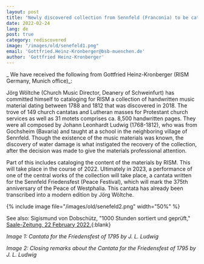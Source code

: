 ```yaml
---
layout: post
title: "Newly discovered collection from Sennfeld (Franconia) to be cataloged"
date: 2022-02-24
lang: de
post: true
category: rediscovered
image: "/images/old/senefeld1.png"
email: 'Gottfried.Heinz-Kronberger@bsb-muenchen.de'
author: 'Gottfried Heinz-Kronberger'
---
```


_ We have received the following from Gottfried Heinz-Kronberger (RISM Germany, Munich office)_:

Jörg Wöltche (Church Music Director, Deanery of Schweinfurt) has committed himself to cataloging for RISM a collection of handwritten music material dating between 1788 and 1812 that was discovered in 2018. The trove of 149 church cantatas and Lutheran masses for Protestant church services as well as 31 motets comprises ca. 8,500 handwritten pages. They were all composed by Johann Leonhardt Ludwig (1768-1812), who was from Gochsheim (Bavaria) and taught at a school in the neighboring village of Sennfeld. Though the existence of the music materials was known, the discovery of water damage is what instigated the recovery of the collection, after the decision was made to give the materials professional attention.

Part of this includes cataloging the content of the materials by RISM. This will take place in the course of 2022. Ultimately in 2023, a performance of one of the central works of the collection will take place, a cantata written for the Sennfeld Friedensfest (Peace Festival), which will mark the 375th anniversary of the Peace of Westphalia. This cantata has already been transcribed into a modern edition by Jörg Wöltche.

{% include image file="/images/old/senefeld2.png" width="50%" %} 

See also: Sigismund von Dobschütz, "1000 Stunden sortiert und geprüft," [Saale-Zeitung, 22 February 2022.](https://www.infranken.de/lk/bad-kissingen/1000-stunden-sortiert-und-geprueft-art-5396436){:blank}
 
_Image 1: Cantata for the Friedensfest of 1795 by J. L. Ludwig_

_Image 2: Closing remarks about the Cantata for the Friedensfest of 1795 by J. L. Ludwig_
